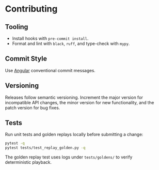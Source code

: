 # Contributing

## Tooling
- Install hooks with `pre-commit install`.
- Format and lint with `black`, `ruff`, and type-check with `mypy`.

## Commit Style
Use [Angular](https://angular.io/guide/styleguide#commit-message-header) conventional commit messages.

## Versioning
Releases follow semantic versioning. Increment the major version for incompatible API changes, the minor version for new functionality, and the patch version for bug fixes.

## Tests
Run unit tests and golden replays locally before submitting a change:

```bash
pytest -q
pytest tests/test_replay_golden.py -q
```

The golden replay test uses logs under `tests/goldens/` to verify deterministic playback.
